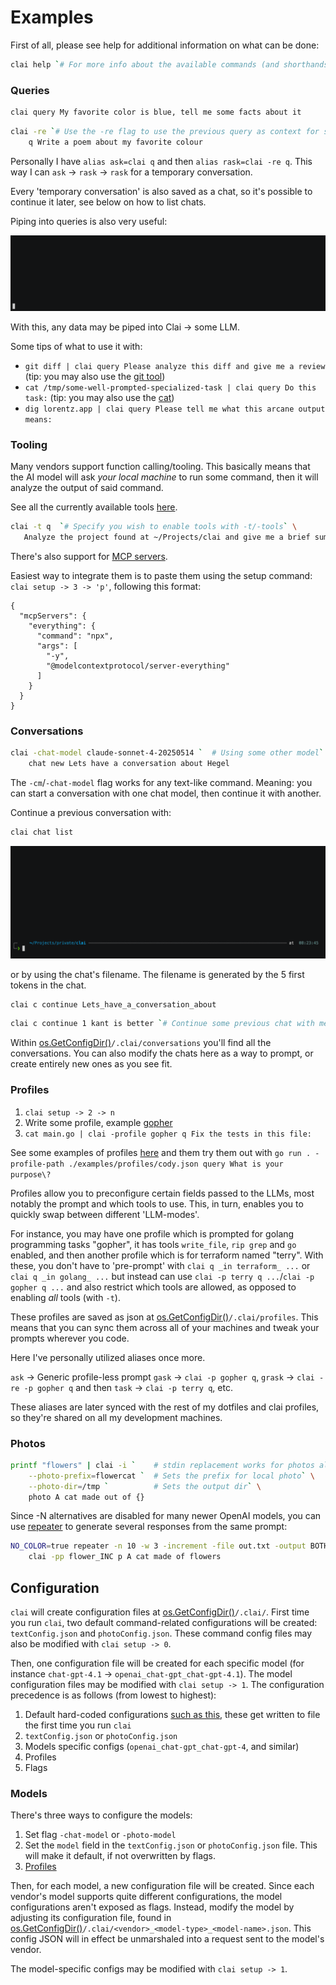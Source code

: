 # Examples

First of all, please see help for additional information on what can be done:

```bash
clai help `# For more info about the available commands (and shorthands)`
```

### Queries

```bash
clai query My favorite color is blue, tell me some facts about it
```

```bash
clai -re `# Use the -re flag to use the previous query as context for some next query` \
    q Write a poem about my favorite colour
```

Personally I have `alias ask=clai q` and then `alias rask=clai -re q`.
This way I can `ask` -> `rask` -> `rask` for a temporary conversation.

Every 'temporary conversation' is also saved as a chat, so it's possible to continue it later, see below on how to list chats.

Piping into queries is also very useful:

<div align="center">
  <img src="img/piping.gif" alt="Banner">
</div>

With this, any data may be piped into Clai -> some LLM.

Some tips of what to use it with:

- `git diff | clai query Please analyze this diff and give me a review` (tip: you may also use the [git tool](../internal/tools/programming_tool_git.go))
- `cat /tmp/some-well-prompted-specialized-task | clai query Do this task:` (tip: you may also use the [cat](../internal/tools/bash_tool_cat.go))
- `dig lorentz.app | clai query Please tell me what this arcane output means:`

### Tooling

Many vendors support function calling/tooling.
This basically means that the AI model will ask _your local machine_ to run some command, then it will analyze the output of said command.

See all the currently available tools [here](./internal/tools/).

```bash
clai -t q  `# Specify you wish to enable tools with -t/-tools` \
   Analyze the project found at ~/Projects/clai and give me a brief summary of what it does
```

There's also support for [MCP servers](https://modelcontextprotocol.io/examples).

Easiest way to integrate them is to paste them using the setup command: `clai setup -> 3 -> 'p'`, following this format:

```
{
  "mcpServers": {
    "everything": {
      "command": "npx",
      "args": [
        "-y",
        "@modelcontextprotocol/server-everything"
      ]
    }
  }
}
```

### Conversations

```bash
clai -chat-model claude-sonnet-4-20250514 `  # Using some other model` \
    chat new Lets have a conversation about Hegel
```

The `-cm`/`-chat-model` flag works for any text-like command.
Meaning: you can start a conversation with one chat model, then continue it with another.

Continue a previous conversation with:

```bash
clai chat list
```

<div align="center">
  <img src="img/chats.gif" alt="Banner">
</div>

or by using the chat's filename. The filename is generated by the 5 first tokens in the chat.

```bash
clai c continue Lets_have_a_conversation_about
```

```bash
clai c continue 1 kant is better `# Continue some previous chat with message `
```

Within [os.GetConfigDir()](https://pkg.go.dev/os#UserConfigDir)`/.clai/conversations` you'll find all the conversations.
You can also modify the chats here as a way to prompt, or create entirely new ones as you see fit.

### Profiles

1. `clai setup -> 2 -> n`
1. Write some profile, example [gopher](./examples/profiles/gopher.json)
1. `cat main.go | clai -profile gopher q Fix the tests in this file: `

See some examples of profiles [here](./examples/profiles/) and them try them out with `go run . -profile-path ./examples/profiles/cody.json query What is your purpose\?`

Profiles allow you to preconfigure certain fields passed to the LLMs, most notably the prompt and which tools to use.
This, in turn, enables you to quickly swap between different 'LLM-modes'.

For instance, you may have one profile which is prompted for golang programming tasks "gopher", it has tools `write_file`, `rip grep` and `go` enabled, and then another profile which is for terraform named "terry".
With these, you don't have to 'pre-prompt' with `clai q _in terraform_ ...` or `clai q _in golang_ ...` but instead can use `clai -p terry q ...`/`clai -p gopher q ...` and also restrict which tools are allowed, as opposed to enabling _all_ tools (with `-t`).

These profiles are saved as json at [os.GetConfigDir()](https://pkg.go.dev/os#UserConfigDir)`/.clai/profiles`.
This means that you can sync them across all of your machines and tweak your prompts wherever you code.

Here I've personally utilized aliases once more.

`ask` -> Generic profile-less prompt
`gask` -> `clai -p gopher q`, `grask` -> `clai -re -p gopher q` and then `task` -> `clai -p terry q`, etc.

These aliases are later synced with the rest of my dotfiles and clai profiles, so they're shared on all my development machines.

### Photos

```bash
printf "flowers" | clai -i `    # stdin replacement works for photos also` \
    --photo-prefix=flowercat `  # Sets the prefix for local photo` \
    --photo-dir=/tmp `          # Sets the output dir` \
    photo A cat made out of {}
```

Since -N alternatives are disabled for many newer OpenAI models, you can use [repeater](https://github.com/baalimago/repeater) to generate several responses from the same prompt:

```bash
NO_COLOR=true repeater -n 10 -w 3 -increment -file out.txt -output BOTH \
    clai -pp flower_INC p A cat made of flowers
```

## Configuration

`clai` will create configuration files at [os.GetConfigDir()](https://pkg.go.dev/os#UserConfigDir)`/.clai/`.
First time you run `clai`, two default command-related configurations will be created: `textConfig.json` and `photoConfig.json`.
These command config files may also be modified with `clai setup -> 0`.

Then, one configuration file will be created for each specific model (for instance `chat-gpt-4.1` -> `openai_chat-gpt_chat-gpt-4.1`).
The model configuration files may be modified with `clai setup -> 1`.
The configuration precedence is as follows (from lowest to highest):

1. Default hard-coded configurations [such as this](./internal/text/conf.go), these get written to file the first time you run `clai`
1. `textConfig.json` or `photoConfig.json`
1. Models specific configs (`openai_chat-gpt_chat-gpt-4`, and similar)
1. Profiles
1. Flags

### Models

There's three ways to configure the models:

1. Set flag `-chat-model` or `-photo-model`
1. Set the `model` field in the `textConfig.json` or `photoConfig.json` file. This will make it default, if not overwritten by flags.
1. [Profiles](#profiles)

Then, for each model, a new configuration file will be created.
Since each vendor's model supports quite different configurations, the model configurations aren't exposed as flags.
Instead, modify the model by adjusting its configuration file, found in [os.GetConfigDir()](https://pkg.go.dev/os#UserConfigDir)`/.clai/<vendor>_<model-type>_<model-name>.json`.
This config JSON will in effect be unmarshaled into a request sent to the model's vendor.

The model-specific configs may be modified with `clai setup -> 1`.
